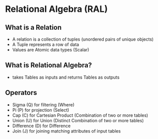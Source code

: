 # Relational Algebra (RAL)

## What is a Relation

- A relation is a collection of tuples (unordered pairs of unique objects)
- A Tuple represents a row of data
- Values are Atomic data types (Scalar)

## What is Relational Algebra?

- takes Tables as inputs and returns Tables as outputs

## Operators

- Sigma (Q) for filtering (Where)
- Pi (P) for projection (Select)
- Cap (C) for Cartesian Product (Combination of two or more tables)
- Union (U) for Union (Distinct Combination of two or more tables)
- Difference (D) for Difference 
- Join (J) for joining matching attributes of input tables


